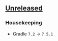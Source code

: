 ## [Unreleased]

### Housekeeping

- Gradle `7.2` → `7.5.1`

[unreleased]: https://github.com/osipxd/encrypted-datastore/compare/v1.0.0-alpha02...main
